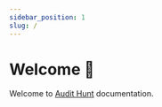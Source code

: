 ```yaml
---
sidebar_position: 1
slug: /
---
```


# Welcome 👋

Welcome to [Audit Hunt](https://audithunt.xyz/) documentation.
